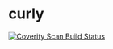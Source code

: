 # curly
<a href="https://scan.coverity.com/projects/curly">
  <img alt="Coverity Scan Build Status"
       src="https://scan.coverity.com/projects/14639/badge.svg"/>
</a>
